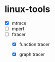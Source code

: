 # linux-tools

- [x] mtrace
- [ ] mperf
- [ ] ftracer
    - [x] function tracer
    - [x] graph tracer

